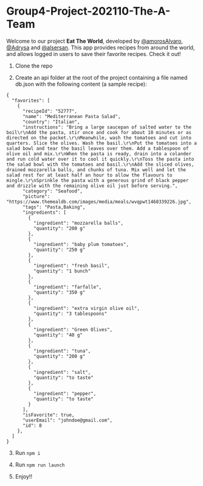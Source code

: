 # Group4-Project-202110-The-A-Team

Welcome to our project **Eat The World**, developed by [@amorosAlvaro](https://github.com/amorosAlvaro), [@Adrysa](https://github.com/Adryisa) and [@alsersan](https://github.com/alsersan). This app provides recipes from around the world, and allows logged in users to save their favorite recipes. Check it out!

1. Clone the repo

2. Create an api folder at the root of the project containing a file named db.json with the following content (a sample recipe):

```
{
  "favorites": [
    {
      "recipeId": "52777",
      "name": "Mediterranean Pasta Salad",
      "country": "Italian",
      "instructions": "Bring a large saucepan of salted water to the boil\r\nAdd the pasta, stir once and cook for about 10 minutes or as directed on the packet.\r\nMeanwhile, wash the tomatoes and cut into quarters. Slice the olives. Wash the basil.\r\nPut the tomatoes into a salad bowl and tear the basil leaves over them. Add a tablespoon of olive oil and mix.\r\nWhen the pasta is ready, drain into a colander and run cold water over it to cool it quickly.\r\nToss the pasta into the salad bowl with the tomatoes and basil.\r\nAdd the sliced olives, drained mozzarella balls, and chunks of tuna. Mix well and let the salad rest for at least half an hour to allow the flavours to mingle.\r\nSprinkle the pasta with a generous grind of black pepper and drizzle with the remaining olive oil just before serving.",
      "category": "Seafood",
      "picture": "https://www.themealdb.com/images/media/meals/wvqpwt1468339226.jpg",
      "tags": "Pasta,Baking",
      "ingredients": [
        {
          "ingredient": "mozzarella balls",
          "quantity": "200 g"
        },
        {
          "ingredient": "baby plum tomatoes",
          "quantity": "250 g"
        },
        {
          "ingredient": "fresh basil",
          "quantity": "1 bunch"
        },
        {
          "ingredient": "farfalle",
          "quantity": "350 g"
        },
        {
          "ingredient": "extra virgin olive oil",
          "quantity": "3 tablespoons"
        },
        {
          "ingredient": "Green Olives",
          "quantity": "40 g"
        },
        {
          "ingredient": "tuna",
          "quantity": "200 g"
        },
        {
          "ingredient": "salt",
          "quantity": "to taste"
        },
        {
          "ingredient": "pepper",
          "quantity": "to taste"
        }
      ],
      "isFavorite": true,
      "userEmail": "johndoe@gmail.com",
      "id": 8
    },
  ]
}
```

3. Run `npm i`

4. Run `npm run launch`

5. Enjoy!!
